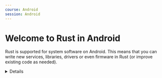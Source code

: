 ```yaml
---
course: Android
session: Android
---
```


# Welcome to Rust in Android

Rust is supported for system software on Android. This means that you can write
new services, libraries, drivers or even firmware in Rust (or improve existing
code as needed).

<details>

The speaker may mention any of the following given the increased use of Rust in
Android:

- Service example:
  [DNS over HTTP](https://security.googleblog.com/2022/07/dns-over-http3-in-android.html)

- Libraries:
  [Rutabaga Virtual Graphics Interface](https://crosvm.dev/book/appendix/rutabaga_gfx.html)

- Kernel Drivers:
  [Binder](https://lore.kernel.org/rust-for-linux/20231101-rust-binder-v1-0-08ba9197f637@google.com/)

- Firmware:
  [pKVM firmware](https://security.googleblog.com/2023/10/bare-metal-rust-in-android.html)

</details>
